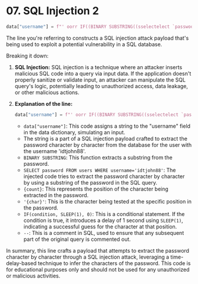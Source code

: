 # 07. SQL Injection 2

```py
data["username"] = f"' oorr IF((BINARY SUBSTRING((sselectelect `passwoorrd` from users wwherehere `username`='idtjohn88'),{count},1)='{char}'), SLEEP(1),0) -- "
```

The line you're referring to constructs a SQL injection attack payload that's being used to exploit a potential vulnerability in a SQL database.

Breaking it down:

1. **SQL Injection:**
   SQL injection is a technique where an attacker inserts malicious SQL code into a query via input data. If the application doesn't properly sanitize or validate input, an attacker can manipulate the SQL query's logic, potentially leading to unauthorized access, data leakage, or other malicious actions.

2. **Explanation of the line:**
   ```python
   data["username"] = f"' oorr IF((BINARY SUBSTRING((sselectelect `passwoorrd` from users wwherehere `username`='idtjohn88'),{count},1)='{char}'), SLEEP(1),0) -- "
   ```

   - `data["username"]`: This code assigns a string to the "username" field in the data dictionary, simulating an input.
   - The string is a part of a SQL injection payload crafted to extract the password character by character from the database for the user with the username 'idtjohn88'.
   - `BINARY SUBSTRING`: This function extracts a substring from the password.
   - `SELECT password FROM users WHERE username='idtjohn88'`: The injected code tries to extract the password character by character by using a substring of the password in the SQL query.
   - `{count}`: This represents the position of the character being extracted in the password.
   - `'{char}'`: This is the character being tested at the specific position in the password.
   - `IF(condition, SLEEP(1), 0)`: This is a conditional statement. If the condition is true, it introduces a delay of 1 second using `SLEEP(1)`, indicating a successful guess for the character at that position.
   - `--`: This is a comment in SQL, used to ensure that any subsequent part of the original query is commented out.

In summary, this line crafts a payload that attempts to extract the password character by character through a SQL injection attack, leveraging a time-delay-based technique to infer the characters of the password. This code is for educational purposes only and should not be used for any unauthorized or malicious activities.
